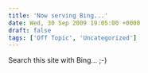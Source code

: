 ```yaml
---
title: 'Now serving Bing...'
date: Wed, 30 Sep 2009 19:05:00 +0000
draft: false
tags: ['Off Topic', 'Uncategorized']
---
```


Search this site with Bing... ;-)